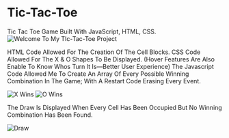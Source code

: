 # Tic-Tac-Toe
Tic Tac Toe Game Built With JavaScript, HTML, CSS. ![Welcome To My TIc-Tac-Toe Project](https://github.com/JosiasIsZero/Tic-Tac-Toe/assets/105129441/95a23f42-eaac-4a6b-be22-a4a3f37d0762)


HTML Code Allowed For The Creation Of The Cell Blocks.
CSS Code Allowed For The X & O Shapes To Be Displayed. (Hover Features Are Also Enable To Know Whos Turn It Is—Better User Experience)
The Javascript Code Allowed Me To Create An Array Of Every Possible Winning Combination In The Game; With A Restart Code Erasing Every Event.


![X Wins](https://github.com/JosiasIsZero/Tic-Tac-Toe/assets/105129441/3edae149-c830-4848-a20b-090e048035f4) ![O Wins](https://github.com/JosiasIsZero/Tic-Tac-Toe/assets/105129441/71e0c0a6-f3fe-48ce-997b-acada520c7fe)


The Draw Is Displayed When Every Cell Has Been Occupied But No Winning Combination Has Been Found.


![Draw](https://github.com/JosiasIsZero/Tic-Tac-Toe/assets/105129441/4b178951-eebe-4c7b-a8e7-5e16faa42708)
